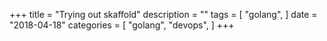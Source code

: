 +++
title = "Trying out skaffold"
description = ""
tags = [
    "golang",
]
date = "2018-04-18"
categories = [
    "golang",
    "devops",
]
+++